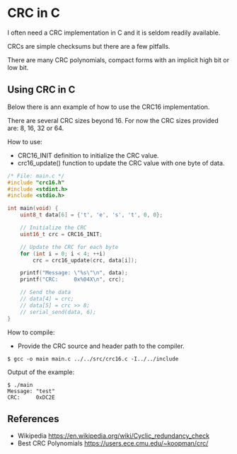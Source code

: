 # CRC in C

I often need a CRC implementation in C and it is seldom readily available.

CRCs are simple checksums but there are a few pitfalls.

There are many CRC polynomials, compact forms with an implicit high bit
or low bit.

## Using CRC in C

Below there is ann example of how to use the CRC16 implementation.

There are several CRC sizes beyond 16.
For now the CRC sizes provided are: 8, 16, 32 or 64.

How to use:

- CRC16_INIT definition to initialize the CRC value.
- crc16_update() function to update the CRC value with one byte of data.

```c
/* File: main.c */
#include "crc16.h"
#include <stdint.h>
#include <stdio.h>

int main(void) {
    uint8_t data[6] = {'t', 'e', 's', 't', 0, 0};

    // Initialize the CRC
    uint16_t crc = CRC16_INIT;

    // Update the CRC for each byte
    for (int i = 0; i < 4; ++i)
        crc = crc16_update(crc, data[i]);

    printf("Message: \"%s\"\n", data);
    printf("CRC:     0x%04X\n", crc);

    // Send the data
    // data[4] = crc;
    // data[5] = crc >> 8;
    // serial_send(data, 6);
}
```

How to compile:

- Provide the CRC source and header path to the compiler.

```console
$ gcc -o main main.c ../../src/crc16.c -I../../include
```

Output of the example:

```console
$ ./main
Message: "test"
CRC:     0xDC2E
```

## References

- Wikipedia https://en.wikipedia.org/wiki/Cyclic_redundancy_check
- Best CRC Polynomials https://users.ece.cmu.edu/~koopman/crc/
